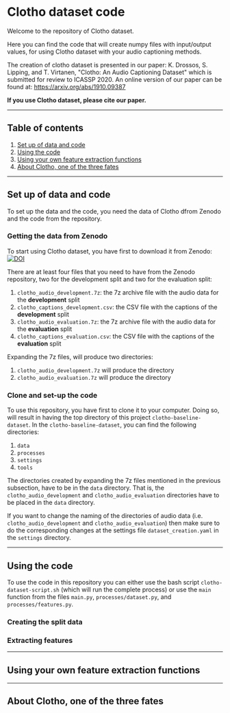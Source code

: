 # Clotho dataset code

Welcome to the repository of Clotho dataset. 

Here you can find the code that will create numpy files with
input/output values, for using Clotho dataset with your audio 
captioning methods. 

The creation of clotho dataset is presented in our paper: 
K. Drossos, S. Lipping, and T. Virtanen, "Clotho: An Audio Captioning Dataset"
which is submitted for review to ICASSP 2020. An online version of our paper can 
be found at: https://arxiv.org/abs/1910.09387 

**If you use Clotho dataset, please cite our paper.**

----

## Table of contents

1. [Set up of data and code](#set-up-of-data-and-code)
2. [Using the code](#using-the-code)
3. [Using your own feature extraction functions](#using-your-own-feature-extraction-functions)
4. [About Clotho, one of the three fates](#about-clotho-one-of-the-three-fates)

----

## Set up of data and code

To set up the data and the code, you need the data of Clotho dfrom Zenodo and the code from the repository. 

### Getting the data from Zenodo

To start using Clotho dataset, you have first to download it from Zenodo: 
[![DOI](https://zenodo.org/badge/DOI/10.5281/zenodo.3490684.svg)](https://doi.org/10.5281/zenodo.3490684)

There are at least four files that you need to have from the Zenodo repository, two for the development split and two for
the evaluation split: 

1. `clotho_audio_development.7z`: the 7z archive file with the audio data for the **development** split 
2. `clotho_captions_development.csv`: the CSV file with the captions of the **development** split 
3. `clotho_audio_evaluation.7z`: the 7z archive file with the audio data for the **evaluation** split
4. `clotho_captions_evaluation.csv`: the CSV file with the captions of the **evaluation** split

Expanding the 7z files, will produce two directories: 

1. `clotho_audio_development.7z` will produce the   directory
2. `clotho_audio_evaluation.7z` will produce the   directory

### Clone and set-up the code

To use this repository, you have first to clone it to your computer. Doing so, 
will result in having the top directory of this project `clotho-baseline-dataset`. In
the `clotho-baseline-dataset`, you can find the following directories: 

1. `data`
2. `processes`
3. `settings`
4. `tools`

The directories created by expanding the 7z files mentioned in the previous subsection,
have to be in the `data` directory. That is, the `clotho_audio_development` and 
`clotho_audio_evaluation` directories have to be placed in the `data` directory. 

If you want to change the naming of the directories of audio data (i.e. `clotho_audio_development`
and `clotho_audio_evaluation`) then make sure to do the corresponding changes at the 
settings file `dataset_creation.yaml` in the `settings` directory. 

----

## Using the code

To use the code in this repository you can either use the bash script 
`clotho-dataset-script.sh` (which will run the complete process) or use the `main` function
from the files `main.py`, `processes/dataset.py`, and `processes/features.py`. 

### Creating the split data

### Extracting features 

----

## Using your own feature extraction functions

----

## About Clotho, one of the three fates
